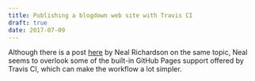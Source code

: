 ```yaml
---
title: Publishing a blogdown web site with Travis CI
draft: true
date: 2017-07-09
---
```


Although there is a post [here](https://nealrichardson.github.io/2017/06/01/building-a-blogdown-site-with-travis-ci/) by Neal Richardson on the same topic, Neal seems to overlook some of the built-in GitHub Pages support offered by Travis CI, which can make the workflow a lot simpler.